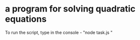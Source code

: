 # a program for solving quadratic equations

To run the script, type   in the console - "node task.js "